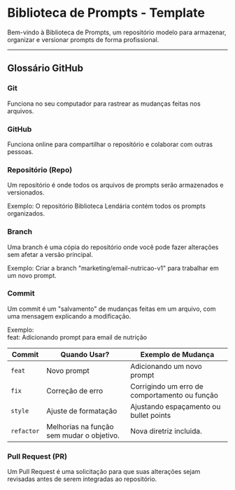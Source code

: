 # Biblioteca de Prompts - Template

Bem-vindo à Biblioteca de Prompts, um repositório modelo para armazenar, organizar e versionar prompts de forma profissional.

---

## Glossário GitHub

### Git
Funciona no seu computador para rastrear as mudanças feitas nos arquivos.

### GitHub
Funciona online para compartilhar o repositório e colaborar com outras pessoas.

### Repositório (Repo)
Um repositório é onde todos os arquivos de prompts serão armazenados e versionados.

Exemplo: O repositório Biblioteca Lendária contém todos os prompts organizados.

### Branch
Uma branch é uma cópia do repositório onde você pode fazer alterações sem afetar a versão principal.

Exemplo: Criar a branch "marketing/email-nutricao-v1" para trabalhar em um novo prompt.

### Commit
Um commit é um "salvamento" de mudanças feitas em um arquivo, com uma mensagem explicando a modificação.

Exemplo:  
feat: Adicionando prompt para email de nutrição

| **Commit** | **Quando Usar?** | **Exemplo de Mudança** |
| --- | --- | --- |
| `feat` | Novo prompt | Adicionando um novo prompt  |
| `fix` | Correção de erro | Corrigindo um erro de comportamento ou função |
| `style` | Ajuste de formatação | Ajustando espaçamento ou bullet points |
| `refactor` | Melhorias na função sem mudar o objetivo. | Nova diretriz incluida. |


### Pull Request (PR)
Um Pull Request é uma solicitação para que suas alterações sejam revisadas antes de serem integradas ao repositório.
